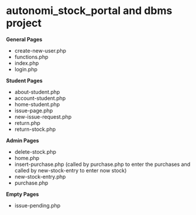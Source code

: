 # autonomi_stock_portal and dbms project

**General Pages**
* create-new-user.php
* functions.php
* index.php
* login.php

**Student Pages**
* about-student.php
* account-student.php
* home-student.php
* issue-page.php
* new-issue-request.php
* return.php
* return-stock.php

**Admin Pages**
* delete-stock.php
* home.php
* insert-purchase.php (called by purchase.php to enter the purchases and called by new-stock-entry to enter now stock)
* new-stock-entry.php
* purchase.php


**Empty Pages**
* issue-pending.php